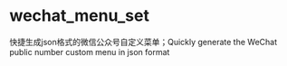 # wechat_menu_set
快捷生成json格式的微信公众号自定义菜单；Quickly generate the WeChat public number custom menu in json format
